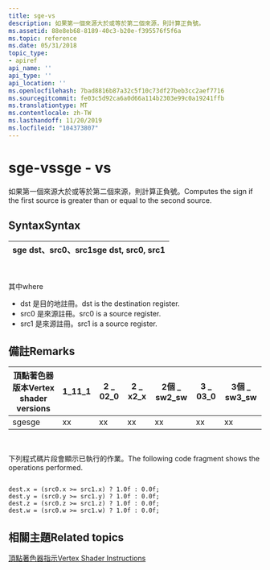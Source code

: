 ```yaml
---
title: sge-vs
description: 如果第一個來源大於或等於第二個來源，則計算正負號。
ms.assetid: 88e8eb68-8189-40c3-b20e-f395576f5f6a
ms.topic: reference
ms.date: 05/31/2018
topic_type:
- apiref
api_name: ''
api_type: ''
api_location: ''
ms.openlocfilehash: 7bad8816b87a32c5f10c73df27beb3cc2aef7716
ms.sourcegitcommit: fe03c5d92ca6a0d66a114b2303e99c0a19241ffb
ms.translationtype: MT
ms.contentlocale: zh-TW
ms.lasthandoff: 11/20/2019
ms.locfileid: "104373807"
---
```

# <a name="sge---vs"></a><span data-ttu-id="07989-103">sge-vs</span><span class="sxs-lookup"><span data-stu-id="07989-103">sge - vs</span></span>

<span data-ttu-id="07989-104">如果第一個來源大於或等於第二個來源，則計算正負號。</span><span class="sxs-lookup"><span data-stu-id="07989-104">Computes the sign if the first source is greater than or equal to the second source.</span></span>

## <a name="syntax"></a><span data-ttu-id="07989-105">Syntax</span><span class="sxs-lookup"><span data-stu-id="07989-105">Syntax</span></span>



| <span data-ttu-id="07989-106">sge dst、src0、src1</span><span class="sxs-lookup"><span data-stu-id="07989-106">sge dst, src0, src1</span></span> |
|---------------------|



 

<span data-ttu-id="07989-107">其中</span><span class="sxs-lookup"><span data-stu-id="07989-107">where</span></span>

-   <span data-ttu-id="07989-108">dst 是目的地註冊。</span><span class="sxs-lookup"><span data-stu-id="07989-108">dst is the destination register.</span></span>
-   <span data-ttu-id="07989-109">src0 是來源註冊。</span><span class="sxs-lookup"><span data-stu-id="07989-109">src0 is a source register.</span></span>
-   <span data-ttu-id="07989-110">src1 是來源註冊。</span><span class="sxs-lookup"><span data-stu-id="07989-110">src1 is a source register.</span></span>

## <a name="remarks"></a><span data-ttu-id="07989-111">備註</span><span class="sxs-lookup"><span data-stu-id="07989-111">Remarks</span></span>



| <span data-ttu-id="07989-112">頂點著色器版本</span><span class="sxs-lookup"><span data-stu-id="07989-112">Vertex shader versions</span></span> | <span data-ttu-id="07989-113">1\_1</span><span class="sxs-lookup"><span data-stu-id="07989-113">1\_1</span></span> | <span data-ttu-id="07989-114">2 \_ 0</span><span class="sxs-lookup"><span data-stu-id="07989-114">2\_0</span></span> | <span data-ttu-id="07989-115">2 \_ x</span><span class="sxs-lookup"><span data-stu-id="07989-115">2\_x</span></span> | <span data-ttu-id="07989-116">2個 \_ sw</span><span class="sxs-lookup"><span data-stu-id="07989-116">2\_sw</span></span> | <span data-ttu-id="07989-117">3 \_ 0</span><span class="sxs-lookup"><span data-stu-id="07989-117">3\_0</span></span> | <span data-ttu-id="07989-118">3個 \_ sw</span><span class="sxs-lookup"><span data-stu-id="07989-118">3\_sw</span></span> |
|------------------------|------|------|------|-------|------|-------|
| <span data-ttu-id="07989-119">sge</span><span class="sxs-lookup"><span data-stu-id="07989-119">sge</span></span>                    | <span data-ttu-id="07989-120">x</span><span class="sxs-lookup"><span data-stu-id="07989-120">x</span></span>    | <span data-ttu-id="07989-121">x</span><span class="sxs-lookup"><span data-stu-id="07989-121">x</span></span>    | <span data-ttu-id="07989-122">x</span><span class="sxs-lookup"><span data-stu-id="07989-122">x</span></span>    | <span data-ttu-id="07989-123">x</span><span class="sxs-lookup"><span data-stu-id="07989-123">x</span></span>     | <span data-ttu-id="07989-124">x</span><span class="sxs-lookup"><span data-stu-id="07989-124">x</span></span>    | <span data-ttu-id="07989-125">x</span><span class="sxs-lookup"><span data-stu-id="07989-125">x</span></span>     |



 

<span data-ttu-id="07989-126">下列程式碼片段會顯示已執行的作業。</span><span class="sxs-lookup"><span data-stu-id="07989-126">The following code fragment shows the operations performed.</span></span>


```
 
dest.x = (src0.x >= src1.x) ? 1.0f : 0.0f;
dest.y = (src0.y >= src1.y) ? 1.0f : 0.0f;
dest.z = (src0.z >= src1.z) ? 1.0f : 0.0f;
dest.w = (src0.w >= src1.w) ? 1.0f : 0.0f;
```



## <a name="related-topics"></a><span data-ttu-id="07989-127">相關主題</span><span class="sxs-lookup"><span data-stu-id="07989-127">Related topics</span></span>

<dl> <dt>

[<span data-ttu-id="07989-128">頂點著色器指示</span><span class="sxs-lookup"><span data-stu-id="07989-128">Vertex Shader Instructions</span></span>](dx9-graphics-reference-asm-vs-instructions.md)
</dt> </dl>

 

 




